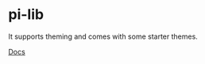 # pi-lib

It supports theming and comes with some starter themes.

[Docs](https://main.d3nmdhmk6s7nee.amplifyapp.com/?path=/story/theme-docs--theme-use)
